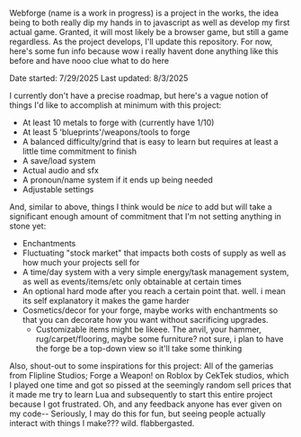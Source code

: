 Webforge (name is a work in progress) is a project in the works, the idea being to both really dip my hands in to javascript as well as develop my first actual game. Granted, it will most likely be a browser game, but still a game regardless. As the project develops, I'll update this repository. For now, here's some fun info because wow i really havent done anything like this before and have nooo clue what to do here 

Date started: 7/29/2025
Last updated: 8/3/2025

I currently don't have a precise roadmap, but here's a vague notion of things I'd like to accomplish at minimum with this project:
- At least 10 metals to forge with (currently have 1/10)
- At least 5 'blueprints'/weapons/tools to forge
- A balanced difficulty/grind that is easy to learn but requires at least a little time commitment to finish
- A save/load system
- Actual audio and sfx
- A pronoun/name system if it ends up being needed
- Adjustable settings

And, similar to above, things I think would be *nice* to add but will take a significant enough amount of commitment that I'm not setting anything in stone yet:
- Enchantments
- Fluctuating "stock market" that impacts both costs of supply as well as how much your projects sell for
- A time/day system with a very simple energy/task management system, as well as events/items/etc only obtainable at certain times
- An optional hard mode after you reach a certain point that. well. i mean its self explanatory it makes the game harder
- Cosmetics/decor for your forge, maybe works with enchantments so that you can decorate how you want without sacrificing upgrades.
  - Customizable items might be likeee. The anvil, your hammer, rug/carpet/flooring, maybe some furniture? not sure, i plan to have the forge be a top-down view so it'll take some thinking

 Also, shout-out to some inspirations for this project: All of the gamerias from Flipline Studios; Forge a Weapon! on Roblox by CekTek studios, which I played one time and got so pissed at the seemingly random sell prices that it made me try to learn Lua and subsequently to start this entire project because I got frustrated. Oh, and any feedback anyone has ever given on my code-- Seriously, I may do this for fun, but seeing people actually interact with things I make??? wild. flabbergasted.

